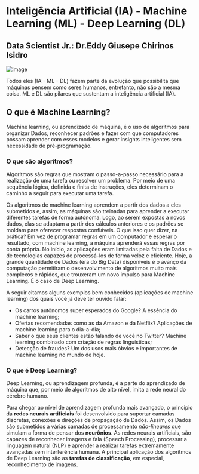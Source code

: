 

# Inteligência Artificial (IA) - Machine Learning (ML) - Deep Learning (DL)

## Data Scientist Jr.: Dr.Eddy Giusepe Chirinos Isidro


![image](https://user-images.githubusercontent.com/69597971/147716970-29061cb5-7503-46db-a6ca-854a72caca6e.png)


Todos eles (IA - ML - DL) fazem parte da evolução que possibilita que máquinas pensem como seres humanos, entretanto, não são a mesma coisa. ML e DL são pilares que sustentam a inteligência artificial (IA).

## O que é Machine Learning?
Machine learning, ou aprendizado de máquina, é o uso de algoritmos para organizar Dados, reconhecer padrões e fazer com que computadores possam aprender com esses modelos e gerar insights inteligentes sem necessidade de pré-programação.

### O que são algoritmos?
Algoritmos são regras que mostram o passo-a-passo necessário para a realização de uma tarefa ou resolver um problema. Por meio de uma sequência lógica, definida e finita de instruções, eles determinam o caminho a seguir para executar uma tarefa.

Os algoritmos de machine learning aprendem a partir dos dados a eles submetidos e, assim, as máquinas são treinadas para aprender a executar diferentes tarefas de forma autônoma. Logo, ao serem expostas a novos dados, elas se adaptam a partir dos cálculos anteriores e os padrões se moldam para oferecer respostas confiáveis. O que isso quer dizer, na prática? Em vez de programar regras em um computador e esperar o resultado, com machine learning, a máquina aprenderá essas regras por conta própria. No início, as aplicações eram limitadas pela falta de Dados e de tecnologias capazes de processá-los de forma veloz e eficiente. Hoje, a grande quantidade de Dados (era do Big Data) disponíveis e o avanço da computação permitiram o desenvolvimento de algoritmos muito mais complexos e rápidos, que trouxeram um novo impulso para Machine Learning. É o caso de Deep Learning.

A seguir citamos alguns exemplos bem conhecidos (aplicações de machine learning) dos quais você já deve ter ouvido falar:

* Os carros autônomos super esperados do Google? A essência do machine learning;
* Ofertas recomendadas como as da Amazon e da Netflix? Aplicações de machine learning para o dia-a-dia;
* Saber o que seus clientes estão falando de você no Twitter? Machine learning combinado com criação de regras linguísticas;
* Detecção de fraudes? Um dos usos mais óbvios e importantes de machine learning no mundo de hoje.


### O que é Deep Learning?
Deep Learning, ou aprendizagem profunda, é a parte do aprendizado de máquina que, por meio de algoritmos de alto nível, imita a rede neural do cérebro humano.

Para chegar ao nível de aprendizagem profunda mais avançado, o princípio da **redes neurais artificiais** foi desenvolvido para suportar camadas discretas, conexões e direções de propagação de Dados. Assim, os Dados são submetidos a várias camadas de processamento _não-lineares_ que simulam a forma de pensar dos **neurônios**. As redes neurais artificiais, são capazes de reconhecer imagens e fala (Speech Processing), processar a linguagem natural (NLP) e aprender a realizar tarefas extremamente avançadas sem interferência humana. A principal aplicação dos algoritmos de Deep Learning são as **tarefas de classificação**, em especial, reconhecimento de imagens.







































